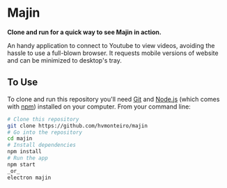 # Majin

**Clone and run for a quick way to see Majin in action.**

An handy application to connect to Youtube to view videos, avoiding the hassle to use a full-blown browser. It requests mobile versions of website and can be minimized to desktop's tray.

## To Use

To clone and run this repository you'll need [Git](https://git-scm.com) and [Node.js](https://nodejs.org/en/download/) (which comes with [npm](http://npmjs.com)) installed on your computer. From your command line:

```bash
# Clone this repository
git clone https://github.com/hvmonteiro/majin
# Go into the repository
cd majin
# Install dependencies
npm install
# Run the app 
npm start
_or_
electron majin
```

